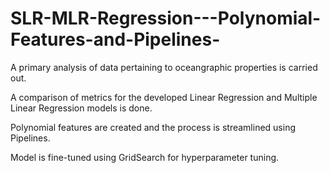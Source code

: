 # SLR-MLR-Regression---Polynomial-Features-and-Pipelines-

A primary analysis of data pertaining to oceangraphic properties is carried out.

A comparison of metrics for the developed Linear Regression and Multiple Linear Regression models is done.

Polynomial features are created and the process is streamlined using Pipelines.

Model is fine-tuned using GridSearch for hyperparameter tuning.
